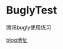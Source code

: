 # BuglyTest
腾讯bugly使用练习


[blog地址](https://haohaozaici.github.io/2017/02/23/%E8%85%BE%E8%AE%AFBugly%E4%BD%BF%E7%94%A8%E5%88%9D%E4%BD%93%E9%AA%8C/)
